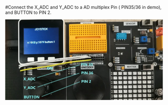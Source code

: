 #Connect the X_ADC and Y_ADC to a AD multiplex
Pin ( PIN35/36 in demo), and BUTTON to PIN 2.

![image](https://raw.githubusercontent.com/cmmc-kbide/NX-M5Stack-board/master/examples/01-GPIO/Joystick/schematic.png)